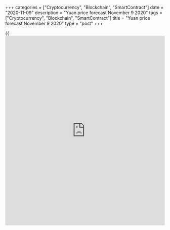 +++
categories = ["Cryptocurrency", "Blockchain", "SmartContract"]
date = "2020-11-09"
description = "Yuan price forecast November 9 2020"
tags = ["Cryptocurrency", "Blockchain", "SmartContract"]
title = "Yuan price forecast November 9 2020"
type = "post"
+++

{{<iframe id="large-banner" src="https://www.bounty.group/#slide=9.0" width="100%" height="600" scrolling="no" style="border: 0px solid rgb(216, 221, 230); border-radius: 3px;">}}

2020-11-09

2020-11-09

Yuan rally continues. Forecast as of 09.11.2020Dmitri Demidenko

Enter sell trades and hold them down. This is a perfect strategy to
trade the USD versus the CNH. How long the downtrend will continue? Let
us discuss the yuan prospects and make up a [USDCNH][1] trading plan.

##  **Monthly yuan fundamental forecast**

Even a real cat could bounce if it falls from a great high. On the US
election day, the yuan volatility surged up to its all-time high. The
information that Donald Trump, despite the polls, could be re-elected,
sent the [USDCNH][1] up above 6.77. However, the buyers soon stepped
back. Experienced traders knew that the dollar’s surge versus the yuan
looked like a dead cat bounce.

The yuan has been 8.9% up against the US dollar from the lows hit in
March. There several reasons for renminbi growth. Beijing has fought the
pandemic; the Chinese economy is growing faster than other world’s
economies, the spread between the yields on the Chinese bonds and
Treasuries is broadening, and the growing chance of Biden’s victory.
During the trade war of 2018-2019, the renminbi has lost about 11.9% in
value, so it has almost fully recovered its positions.

During the election campaign, the democrat announced his willingness to
force China to play by international rules and that he would pursue a
tighter [policy](https://www.fintechee.com/policy/) relative to China than that of Trump. However, [investor](https://www.fintechee.com/tutorial-for-forex-trading/investor-mode/)s
see Biden as a better variant. He is not as wild, eccentric, and
unpredictable as Trump. Do, Biden is likely to create more friendly and
stable trade relations with China. Biden’s attack on China could be just
a part of the election campaign. After all, since the 1970s, Biden has
been an ardent supporter of improving relations with Bejing; and in
2011, he held extensive and warm meetings with Xi Jinping.

The tariffs on Chinese imports should remain, but they could be eased,
supporting the yuan’s growth. As recent [history](https://www.fixpro.org/post/chargeless-historical-data-api-backtesting/) proves, neither the
pandemic nor a particular US president could hinder the process of
strengthening China's position in international trade.

###  **Dynamics of China’s foreign trade**



 _Source_ _: Bloomberg_

Due to the pandemic fallout's efficient management, China, unlike other
world economies, has averted the recession. The Chinese GDP, according
to the IMF forecasts, should grow by 1.9% in 2020. China’s 10-year bond
yield is 3.2%, compared to 0.8% Treasury yield. The talks about Biden’s
victory encouraged foreign [investor](https://www.fintechee.com/tutorial-for-forex-trading/investor-mode/)s to increase the purchases of
China’s stocks up to ¥18.4 billion ($2.8 billion), which is the second
record [daily](https://www.fintecher.org/2020/03/03/forex-trading-daily-strategy/) rate.

Beijing is willing to fulfill its obligations under the phase-one deal,
which is signaled by an increase in the US imports to China compared to
October totals.

###  **Dynamics of Chinese exports and imports**

 _Source_ _: Bloomberg_

### Monthly [USDCNH][1] trading plan

In my opinion, such factors as the divergence in the economic expansion
and monetary [policy](https://www.fintechee.com/policy/), capital inflows to the Asian markets, lower risks
of new trade wars suggest the yuan should continue to rally. Besides,
the official Beijing is not willing to intervene and set the [USDCNH][1]
bears back. So, it is relevant to [continue][2] to sell the pair on the
price rise. The target at 6.5 close, and the renminbi may not stop
there.

* * *

P.S. Did you like my article? Share it in social networks: it will be
the best “thank you" :)

Ask me questions and comment below. I’ll be glad to answer your
questions and give necessary explanations.

 **Useful links:**

  * I recommend trying to trade with a reliable broker [here][3]. The system allows you to trade by yourself or copy successful traders from all across the globe.
  * Use my promo-code BLOG for getting deposit bonus 50% on LiteForex platform. Just enter this code in the appropriate field while [depositing][4] your trading account.
  * Telegram chat for traders: <t.me/liteforexengchat>. We are sharing the signals and trading experience
  * Telegram channel with high-quality analytics, Forex reviews, training articles, and other useful things for traders <t.me/liteforex>



## Price chart of USDCNH in real time mode

The content of this article reflects the author’s opinion and does not
necessarily reflect the official position of LiteForex. The material
published on this page is provided for informational purposes only and
should not be considered as the provision of investment advice for the
purposes of Directive 2004/39/EC.

Rate this article:

{{value}}

( {{count}} {{title}} )

   1. my.liteforex.com/trading/chart?symbol=USDCNH&returnUrl=true
   2. www.liteforex.com/blog/analysts-opinions/central-banks-will-swallow-yuan-forecast-as-of-02112020/
   3. my.liteforex.com/?category=analysts-opinions&slug=yuan-rally-continues-forecast-as-of-09112020&openPopup=%2Fregistration%2Fpopup&utm_source=blog&utm_medium=article&utm_campaign=bonus
   4. my.liteforex.com/deposit/?category=analysts-opinions&slug=yuan-rally-continues-forecast-as-of-09112020&promo_code=BLOG&utm_source=blog&utm_medium=article&utm_campaign=bonus